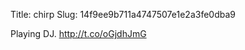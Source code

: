 Title: chirp
Slug: 14f9ee9b711a4747507e1e2a3fe0dba9

Playing DJ. <a href="http://t.co/oGjdhJmG">http://t.co/oGjdhJmG</a>
